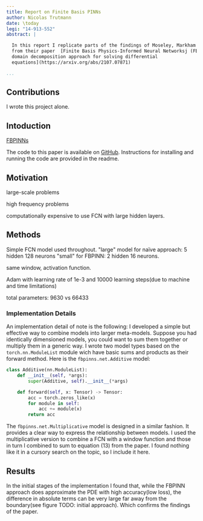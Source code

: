 ```yaml
---
title: Report on Finite Basis PINNs
author: Nicolas Trutmann
date: \today
legi: "14-913-552"
abstract: |

  In this report I replicate parts of the findings of Moseley, Markham and Nissen-Meyer
  from their paper  [Finite Basis Physics-Informed Neural Networksj (FBPINNs) a scalable
  domain decomposition approach for solving differential
  equations](https://arxiv.org/abs/2107.07871)

...
```


## Contributions

I wrote this project alone.

## Intoduction

[FBPINNs](https://arxiv.org/abs/2107.07871)

The code to this paper is available on [GitHub](https://github.com/TrN000/fbpinns).
Instructions for installing and running the code are provided in the readme.

## Motivation

large-scale problems

high frequency problems

computationally expensive to use FCN with large hidden layers.

## Methods

Simple FCN model used throughout. "large" model for naïve approach: 5 hidden 128 neurons
"small" for FBPINN: 2 hidden 16 neurons.

same window, activation function.

Adam with learning rate of 1e-3 and 10000 learning steps(due to machine and time
limitations)

total parameters: 9630 vs 66433

### Implementation Details

An implementation detail of note is the following: I developed a simple but effective way
to combine models into larger meta-models.  Suppose you had identically dimensioned
models, you could want to sum them together or multiply them in a generic way. I wrote two
model types based on the `torch.nn.ModuleList` module wich have basic sums and products as
their forward method.  Here is the `fbpinns.net.Additive` model:

```python
class Additive(nn.ModuleList):
    def __init__(self, *args):
        super(Additive, self).__init__(*args)

    def forward(self, x: Tensor) -> Tensor:
        acc = torch.zeros_like(x)
        for module in self:
            acc += module(x)
        return acc
```

The `fbpinns.net.Multiplicative` model is designed in a similar fashion.  It provides a
clear way to express the relationship between models.  I used the multiplicative version
to combine a FCN with a window function and those in turn I combined to sum to equation
(13) from the paper.  I found nothing like it in a cursory search on the topic, so I
include it here.


## Results

In the initial stages of the implementation I found that, while the FBPINN approach does
approximate the PDE with high accuracy(low loss), the difference in absolute terms can be
very large far away from the boundary(see figure TODO: initial approach). Which confirms
the findings of the paper.
